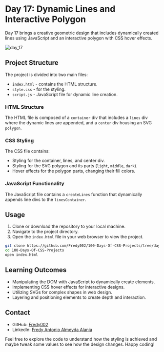 # Day 17: Dynamic Lines and Interactive Polygon

Day 17 brings a creative geometric design that includes dynamically created lines using JavaScript and an interactive polygon with CSS hover effects.

![day_17](https://github.com/Fredy002/100-Days-Of-CSS-Projects/assets/104151778/69374e18-827b-4c3a-ac44-fcd4b48aef23)

## Project Structure

The project is divided into two main files:

- `index.html` - contains the HTML structure.
- `style.css` - for the styling.
- `script.js` - JavaScript file for dynamic line creation.

### HTML Structure

The HTML file is composed of a `container` div that includes a `lines` div where the dynamic lines are appended, and a `center` div housing an SVG `polygon`.

### CSS Styling

The CSS file contains:

- Styling for the container, lines, and center div.
- Styling for the SVG polygon and its parts (`light`, `middle`, `dark`).
- Hover effects for the polygon parts, changing their fill colors.

### JavaScript Functionality

The JavaScript file contains a `createLines` function that dynamically appends line divs to the `linesContainer`.

## Usage

1. Clone or download the repository to your local machine.
2. Navigate to the project directory.
3. Open the `index.html` file in your web browser to view the project.


```bash
git clone https://github.com/Fredy002/100-Days-Of-CSS-Projects/tree/day_11-20/day_17
cd 100-Days-Of-CSS-Projects
open index.html
```

## Learning Outcomes

- Manipulating the DOM with JavaScript to dynamically create elements.
- Implementing CSS hover effects for interactive designs.
- Utilizing SVGs for complex shapes in web design.
- Layering and positioning elements to create depth and interaction.

## Contact

- GitHub: [Fredy002](https://github.com/Fredy002)
- LinkedIn: [Fredy Antonio Almeyda Alania](https://www.linkedin.com/in/fredy-antonio-almeyda-alania/)

Feel free to explore the code to understand how the styling is achieved and maybe tweak some values to see how the design changes. Happy coding!
